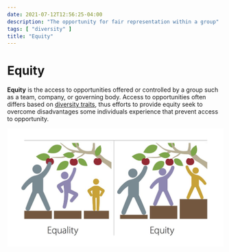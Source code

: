 ```yaml
---
date: 2021-07-12T12:56:25-04:00
description: "The opportunity for fair representation within a group"
tags: [ "diversity" ]
title: "Equity"
---
```


# Equity

**Equity** is the access to opportunities offered or controlled by a group such as a team, company, or governing body. Access to opportunities often differs based on [diversity traits](diversity.md), thus efforts to provide equity seek to overcome disadvantages some individuals experience that prevent access to opportunity.

![Equity vs. Equality Illustration by MPCA Photos](/img/equality-vs-equity.jpg)
